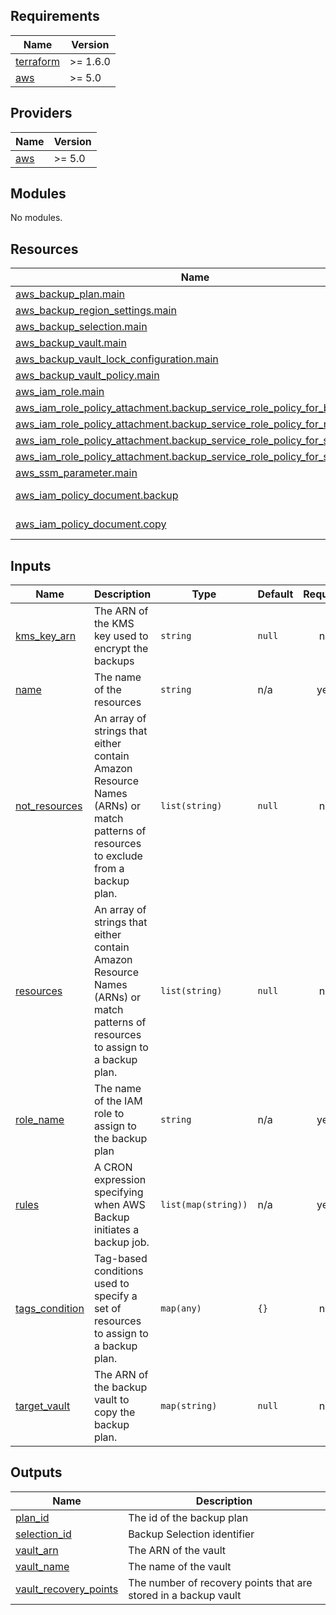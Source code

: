 <!-- BEGIN_TF_DOCS -->
## Requirements

| Name | Version |
|------|---------|
| <a name="requirement_terraform"></a> [terraform](#requirement\_terraform) | >= 1.6.0 |
| <a name="requirement_aws"></a> [aws](#requirement\_aws) | >= 5.0 |

## Providers

| Name | Version |
|------|---------|
| <a name="provider_aws"></a> [aws](#provider\_aws) | >= 5.0 |

## Modules

No modules.

## Resources

| Name | Type |
|------|------|
| [aws_backup_plan.main](https://registry.terraform.io/providers/hashicorp/aws/latest/docs/resources/backup_plan) | resource |
| [aws_backup_region_settings.main](https://registry.terraform.io/providers/hashicorp/aws/latest/docs/resources/backup_region_settings) | resource |
| [aws_backup_selection.main](https://registry.terraform.io/providers/hashicorp/aws/latest/docs/resources/backup_selection) | resource |
| [aws_backup_vault.main](https://registry.terraform.io/providers/hashicorp/aws/latest/docs/resources/backup_vault) | resource |
| [aws_backup_vault_lock_configuration.main](https://registry.terraform.io/providers/hashicorp/aws/latest/docs/resources/backup_vault_lock_configuration) | resource |
| [aws_backup_vault_policy.main](https://registry.terraform.io/providers/hashicorp/aws/latest/docs/resources/backup_vault_policy) | resource |
| [aws_iam_role.main](https://registry.terraform.io/providers/hashicorp/aws/latest/docs/resources/iam_role) | resource |
| [aws_iam_role_policy_attachment.backup_service_role_policy_for_backup](https://registry.terraform.io/providers/hashicorp/aws/latest/docs/resources/iam_role_policy_attachment) | resource |
| [aws_iam_role_policy_attachment.backup_service_role_policy_for_restores](https://registry.terraform.io/providers/hashicorp/aws/latest/docs/resources/iam_role_policy_attachment) | resource |
| [aws_iam_role_policy_attachment.backup_service_role_policy_for_s3_backup](https://registry.terraform.io/providers/hashicorp/aws/latest/docs/resources/iam_role_policy_attachment) | resource |
| [aws_iam_role_policy_attachment.backup_service_role_policy_for_s3_restore](https://registry.terraform.io/providers/hashicorp/aws/latest/docs/resources/iam_role_policy_attachment) | resource |
| [aws_ssm_parameter.main](https://registry.terraform.io/providers/hashicorp/aws/latest/docs/resources/ssm_parameter) | resource |
| [aws_iam_policy_document.backup](https://registry.terraform.io/providers/hashicorp/aws/latest/docs/data-sources/iam_policy_document) | data source |
| [aws_iam_policy_document.copy](https://registry.terraform.io/providers/hashicorp/aws/latest/docs/data-sources/iam_policy_document) | data source |

## Inputs

| Name | Description | Type | Default | Required |
|------|-------------|------|---------|:--------:|
| <a name="input_kms_key_arn"></a> [kms\_key\_arn](#input\_kms\_key\_arn) | The ARN of the KMS key used to encrypt the backups | `string` | `null` | no |
| <a name="input_name"></a> [name](#input\_name) | The name of the resources | `string` | n/a | yes |
| <a name="input_not_resources"></a> [not\_resources](#input\_not\_resources) | An array of strings that either contain Amazon Resource Names (ARNs) or match patterns of resources to exclude from a backup plan. | `list(string)` | `null` | no |
| <a name="input_resources"></a> [resources](#input\_resources) | An array of strings that either contain Amazon Resource Names (ARNs) or match patterns of resources to assign to a backup plan. | `list(string)` | `null` | no |
| <a name="input_role_name"></a> [role\_name](#input\_role\_name) | The name of the IAM role to assign to the backup plan | `string` | n/a | yes |
| <a name="input_rules"></a> [rules](#input\_rules) | A CRON expression specifying when AWS Backup initiates a backup job. | `list(map(string))` | n/a | yes |
| <a name="input_tags_condition"></a> [tags\_condition](#input\_tags\_condition) | Tag-based conditions used to specify a set of resources to assign to a backup plan. | `map(any)` | `{}` | no |
| <a name="input_target_vault"></a> [target\_vault](#input\_target\_vault) | The ARN of the backup vault to copy the backup plan. | `map(string)` | `null` | no |

## Outputs

| Name | Description |
|------|-------------|
| <a name="output_plan_id"></a> [plan\_id](#output\_plan\_id) | The id of the backup plan |
| <a name="output_selection_id"></a> [selection\_id](#output\_selection\_id) | Backup Selection identifier |
| <a name="output_vault_arn"></a> [vault\_arn](#output\_vault\_arn) | The ARN of the vault |
| <a name="output_vault_name"></a> [vault\_name](#output\_vault\_name) | The name of the vault |
| <a name="output_vault_recovery_points"></a> [vault\_recovery\_points](#output\_vault\_recovery\_points) | The number of recovery points that are stored in a backup vault |
<!-- END_TF_DOCS -->
